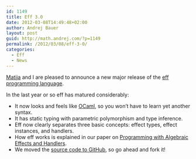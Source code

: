 ```yaml
---
id: 1149
title: Eff 3.0
date: 2012-03-08T14:49:48+02:00
author: Andrej Bauer
layout: post
guid: http://math.andrej.com/?p=1149
permalink: /2012/03/08/eff-3-0/
categories:
  - Eff
  - News
---
```

[Matija](http://matija.pretnar.info/) and I are pleased to announce a new major release of the [eff programming language](/eff/).

In the last year or so eff has matured considerably:

  * It now looks and feels like [OCaml](http://caml.inria.fr/), so you won&#8217;t have to learn yet another syntax.
  * It has static typing with parametric polymorphism and type inference.
  * Eff now clearly separates three basic concepts: effect types, effect instances, and handlers.
  * How eff works is explained in our paper on [Programming with Algebraic Effects and Handlers](/2012/03/08/programming-with-algebraic-effects-and-handlers/).
  * We moved the [source code to GitHub](https://github.com/matijapretnar/eff), so go ahead and fork it!